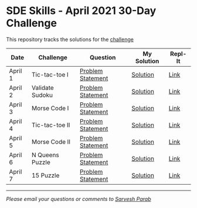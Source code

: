# SDE Skills - April 2021 30-Day Challenge

This repository tracks the solutions for the [challenge](https://beta.sdeskills.com/30day-challenge/)

|Date|Challenge|Question|My Solution|Repl-It|
| ----- | ----- | ----- | ----- | ----- |
|April 1|Tic-tac-toe I|[Problem Statement](https://beta.sdeskills.com/30day-challenge/day1)|[Solution](TicTacToe1/src/com/sarveshparab/Main.java)|[Link](https://replit.com/join/vaupwsth-sarveshsparab)|
|April 2|Validate Sudoku|[Problem Statement](https://beta.sdeskills.com/30day-challenge/day2)|[Solution](ValidateSudoku/src/com/sarveshparab/Main.java)|[Link](https://replit.com/join/vfkbtarr-sarveshsparab)|
|April 3|Morse Code I|[Problem Statement](https://beta.sdeskills.com/30day-challenge/day3)|[Solution](MorseCode/src/com/sarveshparab/Main.java)|[Link](https://replit.com/join/uarafwjj-sarveshsparab)|
|April 4|Tic-tac-toe II|[Problem Statement](https://beta.sdeskills.com/30day-challenge/day4)|[Solution](TicTacToe2/src/com/sarveshparab/Main.java)|[Link](https://replit.com/join/flktfgay-sarveshsparab)|
|April 5|Morse Code II|[Problem Statement](https://beta.sdeskills.com/30day-challenge/day5)|[Solution](MorseCode/src/com/sarveshparab/Main.java)|[Link](https://replit.com/join/uarafwjj-sarveshsparab)|
|April 6|N Queens Puzzle|[Problem Statement](https://beta.sdeskills.com/30day-challenge/day6)|[Solution](NQueens/src/com/sarveshparab/Main.java)|[Link](https://replit.com/join/ebvnevcj-sarveshsparab)|
|April 7|15 Puzzle|[Problem Statement](https://beta.sdeskills.com/30day-challenge/day7)|[Solution](SlidingPuzzle/src/com/sarveshparab/Main.java)|[Link](https://replit.com/join/axsllvpx-sarveshsparab)|
---
_Please email your questions or comments to [Sarvesh Parab](http://www.sarveshparab.com/)_